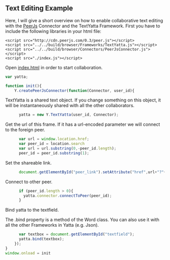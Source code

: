 ## Text Editing Example
Here, I will give a short overview on how to enable collaborative text editing with the
[PeerJs](http://peerjs.com/) Connector and the TextYatta Framework.
First you have to include the following libraries in your html file:
```
<script src="http://cdn.peerjs.com/0.3/peer.js"></script>
<script src="../../build/browser/Frameworks/TextYatta.js"></script>
<script src="../../build/browser/Connectors/PeerJsConnector.js"></script>
<script src="./index.js"></script>
```
Open [index.html](./index.html) in order to start collaboration.


```js
var yatta;

function init(){
    Y.createPeerJsConnector(function(Connector, user_id){
```


TextYatta is a shared text object. If you change something on this object,
it will be instantaneously shared with all the other collaborators.


```js
      yatta = new Y.TextYatta(user_id, Connector);
```


Get the url of this frame. If it has a url-encoded parameter
we will connect to the foreign peer.


```js
      var url = window.location.href;
      var peer_id = location.search
      var url = url.substring(0,-peer_id.length);
      peer_id = peer_id.substring(1);
```


Set the shareable link.


```js
      document.getElementById("peer_link").setAttribute("href",url+"?"+user_id);
```


Connect to other peer.


```js
      if (peer_id.length > 0){
        yatta.connector.connectToPeer(peer_id);
      }
```


Bind yatta to the textfield.

The .bind property is a method of the Word class. You can also use it with all the other Frameworks in Yatta (e.g. Json).


```js
      var textbox = document.getElementById("textfield");
      yatta.bind(textbox);
    });
}
window.onload = init
```
